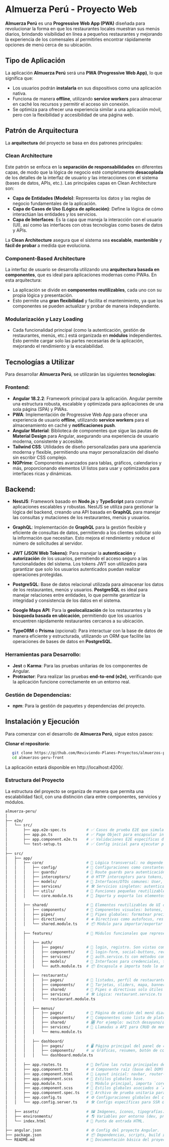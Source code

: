 # Almuerza Perú - Proyecto Web

**Almuerza Perú** es una **Progressive Web App (PWA)** diseñada para revolucionar la forma en que los restaurantes locales muestran sus menús diarios, brindando visibilidad en línea a pequeños restaurantes y mejorando la experiencia de los comensales al permitirles encontrar rápidamente opciones de menú cerca de su ubicación.

## Tipo de Aplicación

La aplicación **Almuerza Perú** será una **PWA (Progressive Web App)**, lo que significa que:
- Los usuarios podrán **instalarla** en sus dispositivos como una aplicación nativa.
- Funciona de manera **offline**, utilizando **service workers** para almacenar en caché los recursos y permitir el acceso sin conexión.
- Se optimiza para ofrecer una experiencia similar a una aplicación móvil, pero con la flexibilidad y accesibilidad de una página web.

## Patrón de Arquitectura

La **arquitectura** del proyecto se basa en dos patrones principales:

### **Clean Architecture**

Este patrón se enfoca en la **separación de responsabilidades** en diferentes capas, de modo que la lógica de negocio esté completamente **desacoplada** de los detalles de la interfaz de usuario y las interacciones con el sistema (bases de datos, APIs, etc.). Las principales capas en Clean Architecture son:

- **Capa de Entidades (Modelo)**: Representa los datos y las reglas de negocio fundamentales de la aplicación.
- **Capa de Casos de Uso (Lógica de aplicación)**: Define la lógica de cómo interactúan las entidades y los servicios.
- **Capa de Interfaces**: Es la capa que maneja la interacción con el usuario (UI), así como las interfaces con otras tecnologías como bases de datos y APIs.

La **Clean Architecture** asegura que el sistema sea **escalable**, **mantenible** y **fácil de probar** a medida que evoluciona.

### **Component-Based Architecture**

La interfaz de usuario se desarrolla utilizando una **arquitectura basada en componentes**, que es ideal para aplicaciones modernas como PWAs. En esta arquitectura:

- La aplicación se divide en **componentes reutilizables**, cada uno con su propia lógica y presentación.
- Esto permite una **gran flexibilidad** y facilita el mantenimiento, ya que los componentes se pueden actualizar y probar de manera independiente.

### **Modularización y Lazy Loading**

- Cada funcionalidad principal (como la autenticación, gestión de restaurantes, menús, etc.) está organizada en **módulos** independientes. Esto permite cargar solo las partes necesarias de la aplicación, mejorando el rendimiento y la escalabilidad.


## Tecnologías a Utilizar

Para desarrollar **Almuerza Perú**, se utilizarán las siguientes **tecnologías**:

### **Frontend:**
- **Angular 18.2.2**: Framework principal para la aplicación. Angular permite una estructura robusta, escalable y optimizada para aplicaciones de una sola página (SPA) y PWAs.
- **PWA**: Implementación de Progressive Web App para ofrecer una experiencia de usuario **offline**, utilizando **service workers** para el almacenamiento en caché y **notificaciones push**.
- **Angular Material**: Biblioteca de componentes que sigue las pautas de **Material Design** para Angular, asegurando una experiencia de usuario moderna, consistente y accesible.
- **Tailwind CSS**: Utilidades de diseño personalizadas para una apariencia moderna y flexible, permitiendo una mayor personalización del diseño sin escribir CSS complejo.
- **NGPrime**: Componentes avanzados para tablas, gráficos, calendarios y más, proporcionando elementos UI listos para usar y optimizados para interfaces ricas y dinámicas.

## Backend:

- **NestJS**: Framework basado en **Node.js** y **TypeScript** para construir aplicaciones escalables y robustas. NestJS se utiliza para gestionar la lógica del backend, creando una API basada en **GraphQL** para manejar las consultas y mutaciones de los restaurantes, menús y usuarios.

- **GraphQL**: Implementación de **GraphQL** para la gestión flexible y eficiente de consultas de datos, permitiendo a los clientes solicitar solo la información que necesitan. Esto mejora el rendimiento y reduce el número de solicitudes al servidor.

- **JWT (JSON Web Tokens)**: Para manejar la **autenticación** y **autorización** de los usuarios, permitiendo el acceso seguro a las funcionalidades del sistema. Los tokens JWT son utilizados para garantizar que solo los usuarios autenticados puedan realizar operaciones protegidas.

- **PostgreSQL**: Base de datos relacional utilizada para almacenar los datos de los restaurantes, menús y usuarios. **PostgreSQL** es ideal para manejar relaciones entre entidades, lo que permite garantizar la integridad y consistencia de los datos en el sistema.

- **Google Maps API**: Para la **geolocalización** de los restaurantes y la **búsqueda basada en ubicación**, permitiendo que los usuarios encuentren rápidamente restaurantes cercanos a su ubicación.

- **TypeORM** o **Prisma** (opcional): Para interactuar con la base de datos de manera eficiente y estructurada, utilizando un ORM que facilite las operaciones de bases de datos en **PostgreSQL**.

### **Herramientas para Desarrollo:**
- **Jest** o **Karma**: Para las pruebas unitarias de los componentes de Angular.
- **Protractor**: Para realizar las pruebas **end-to-end (e2e)**, verificando que la aplicación funcione correctamente en un entorno real.

### **Gestión de Dependencias:**
- **npm**: Para la gestión de paquetes y dependencias del proyecto.

## Instalación y Ejecución

Para comenzar con el desarrollo de **Almuerza Perú**, sigue estos pasos:

**Clonar el repositorio**:
```bash
   git clone https://github.com/Reviviendo-Planes-Proyectos/almuerzos-peru-front.git
   cd almuerzos-peru-front
```

La aplicación estará disponible en http://localhost:4200/.


### **Estructura del Proyecto**
La estructura del proyecto se organiza de manera que permita una escalabilidad fácil, con una distinción clara entre componentes, servicios y módulos.

```bash
almuerza-peru/
│
├── e2e/
│   └── src/
│       ├── app.e2e-spec.ts         # ✅ Casos de prueba E2E que simulan flujos reales del usuario.
│       ├── app.po.ts               # ✅ Page Object para encapsular interacción con UI durante pruebas.
│       ├── app.component.e2e.ts    # ✅ Validaciones E2E específicas del componente principal.
│       └── test-setup.ts           # ✅ Config inicial para ejecutar pruebas de extremo a extremo.
│
├── src/
│   ├── app/
│   │   ├── core/                   # 🧠 Lógica transversal: no depende de ningún feature. Reutilizable globalmente.
│   │   │   ├── config/             # 🎯 Configuraciones como constantes, rutas API, claves, etc.
│   │   │   ├── guards/             # 🔐 Route guards para autenticación, permisos, redirecciones.
│   │   │   ├── interceptors/       # 🌐 HTTP interceptors para tokens, errores globales, loaders.
│   │   │   ├── models/             # 🧾 Interfaces/DTOs comunes: User, Restaurant, MenuItem...
│   │   │   ├── services/           # 🛠️ Servicios singleton: autenticación, geolocalización, sesión.
│   │   │   ├── utils/              # 🧮 Funciones pequeñas reutilizables: formateo, validaciones.
│   │   │   └── core.module.ts      # 🔁 Importa y exporta los elementos core a toda la app.
│   │
│   │   ├── shared/                 # 🎨 Elementos reutilizables de UI o lógica simple.
│   │   │   ├── components/         # 🧱 Componentes visuales: botones, inputs, loaders, modales.
│   │   │   ├── pipes/              # 🔄 Pipes globales: formatear precios, capitalizar texto, etc.
│   │   │   ├── directives/         # ➕ Directivas como autofocus, restricción de caracteres, etc.
│   │   │   └── shared.module.ts    # 📦 Módulo para importar/exportar lo anterior en otros features.
│   │
│   │   ├── features/               # 🧩 Módulos funcionales que representan "dominios de negocio".
│   │   │
│   │   │   ├── auth/
│   │   │   │   ├── pages/          # 📄 login, registro. Son vistas completas con lógica propia.
│   │   │   │   ├── components/     # 👥 login-form, social-buttons, recovery-form.
│   │   │   │   ├── services/       # 🔐 auth.service.ts con métodos como login, register, logout.
│   │   │   │   ├── models/         # 🧾 Interfaces para credenciales, tokens, perfiles.
│   │   │   │   └── auth.module.ts  # 📦 Encapsula e importa todo lo anterior para el feature.
│   │   │
│   │   │   ├── restaurants/
│   │   │   │   ├── pages/          # 🧭 listados, perfil de restaurante, detalle de platos.
│   │   │   │   ├── components/     # 🧱 Tarjetas, sliders, mapa, banner.
│   │   │   │   ├── shared/         # 🔁 Pipes o directivas solo útiles en este módulo (e.g. ratingPipe).
│   │   │   │   ├── services/       # 🛠️ Lógica: restaurant.service.ts (GET/POST de restaurantes).
│   │   │   │   └── restaurant.module.ts
│   │   │
│   │   │   ├── menus/
│   │   │   │   ├── pages/          # 🧾 Página de edición del menú diario, visualización por día.
│   │   │   │   ├── components/     # 🧩 Componentes como lista de platos, ítems editables, header.
│   │   │   │   ├── shared/         # 🎛️ Por ejemplo: switch desayuno/almuerzo/cena, colorPicker.
│   │   │   │   ├── services/       # 📡 Llamadas a API para CRUD de menú diario.
│   │   │   │   └── menu.module.ts
│   │   │
│   │   │   ├── dashboard/
│   │   │   │   ├── pages/          # 🖥️ Página principal del panel de control del restaurante.
│   │   │   │   ├── components/     # 📊 Gráficas, resumen, botón de compartir menú.
│   │   │   │   └── dashboard.module.ts
│   │
│   │   ├── app.routes.ts           # 🧭 Define las rutas principales de la aplicación.
│   │   ├── app.component.ts        # 🌐 Componente raíz (base del DOM).
│   │   ├── app.component.html      # 📄 Layout inicial: navbar, router-outlet, footer.
│   │   ├── app.component.scss      # 🎨 Estilos globales base.
│   │   ├── app.module.ts           # 🧠 Módulo principal, importa `core`, `shared`, y `features`.
│   │   ├── app.component.scss      # 🎨 Estilos globales asociados a `AppComponent`.
│   │   ├── app.component.spec.ts   # 🧪 Archivo de prueba unitaria para `AppComponent`.
│   │   ├── app.config.ts           # ⚙️ Configuraciones globales del cliente.
│   │   └── app.config.server.ts    # 🛠️ Configs específicas para SSR o entornos backend
│
│   ├── assets/                     # 🖼️ Imágenes, íconos, tipografías.
│   ├── environments/               # 🌎 Variables por entorno (dev, prod).
│   └── index.html                  # 🚪 Punto de entrada HTML.
│
├── angular.json                    # ⚙️ Config del proyecto Angular.
├── package.json                    # 📦 Dependencias, scripts, build info.
└── README.md                       # 📘 Documentación básica del proyecto.
```